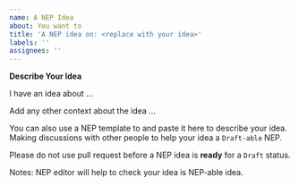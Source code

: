 ```yaml
---
name: A NEP Idea
about: You want to
title: 'A NEP idea on: <replace with your idea>'
labels: ''
assignees: ''
---
```


**Describe Your Idea**

I have an idea about ...

Add any other context about the idea ...

You can also use a NEP template to and paste it here to describe your idea. Making discussions with other people to help your idea a `Draft-able` NEP.

Please do not use pull request before a NEP idea is **ready** for a `Draft` status.

Notes: NEP editor will help to check your idea is NEP-able idea.

